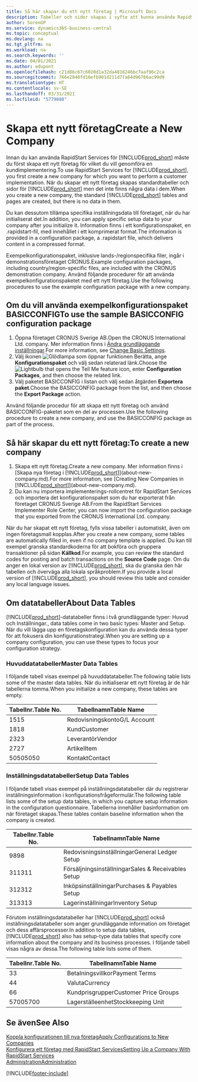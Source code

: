 ```yaml
---
title: Så här skapar du ett nytt företag | Microsoft Docs
description: Tabeller och sidor skapas i syfte att kunna använda RapidStart Services, men de innehåller inga data.
author: SorenGP
ms.service: dynamics365-business-central
ms.topic: conceptual
ms.devlang: na
ms.tgt_pltfrm: na
ms.workload: na
ms.search.keywords: ''
ms.date: 04/01/2021
ms.author: edupont
ms.openlocfilehash: c21d86c67c6020d1a32da4816246bc7aaf96c2ca
ms.sourcegitcommit: 766e2840fd16efb901d211d7fa64d96766ac99d9
ms.translationtype: HT
ms.contentlocale: sv-SE
ms.lasthandoff: 03/31/2021
ms.locfileid: "5779888"
---
```

# <a name="create-a-new-company"></a><span data-ttu-id="0cc2c-103">Skapa ett nytt företag</span><span class="sxs-lookup"><span data-stu-id="0cc2c-103">Create a New Company</span></span>
<span data-ttu-id="0cc2c-104">Innan du kan använda RapidStart Services för [!INCLUDE[prod_short](includes/prod_short.md)] måste du först skapa ett nytt företag för vilket du vill genomföra en kundimplementering.</span><span class="sxs-lookup"><span data-stu-id="0cc2c-104">To use RapidStart Services for [!INCLUDE[prod_short](includes/prod_short.md)], you first create a new company for which you want to perform a customer implementation.</span></span> <span data-ttu-id="0cc2c-105">När du skapar ett nytt företag skapas standardtabeller och sidor för [!INCLUDE[prod_short](includes/prod_short.md)] men det inte finns några data i dem.</span><span class="sxs-lookup"><span data-stu-id="0cc2c-105">When you create a new company, the standard [!INCLUDE[prod_short](includes/prod_short.md)] tables and pages are created, but there is no data in them.</span></span>

<span data-ttu-id="0cc2c-106">Du kan dessutom tillämpa specifika inställningsdata till företaget, när du har initialiserat det.</span><span class="sxs-lookup"><span data-stu-id="0cc2c-106">In addition, you can apply specific setup data to your company after you initialize it.</span></span> <span data-ttu-id="0cc2c-107">Information finns i ett konfigurationspaket, en .rapidstart-fil, med innehållet i ett komprimerat format.</span><span class="sxs-lookup"><span data-stu-id="0cc2c-107">The information is provided in a configuration package, a .rapidstart file, which delivers content in a compressed format.</span></span>  

<span data-ttu-id="0cc2c-108">Exempelkonfigurationspaket, inklusive lands-/regionspecifika filer, ingår i demonstrationsföretaget CRONUS.</span><span class="sxs-lookup"><span data-stu-id="0cc2c-108">Example configuration packages, including country/region-specific files, are included with the CRONUS demonstration company.</span></span> <span data-ttu-id="0cc2c-109">Använd följande procedurer för att använda exempelkonfigurationspaketet med ett nytt företag.</span><span class="sxs-lookup"><span data-stu-id="0cc2c-109">Use the following procedures to use the example configuration package with a new company.</span></span>  

## <a name="to-use-the-sample-basicconfig-configuration-package"></a><span data-ttu-id="0cc2c-110">Om du vill använda exempelkonfigurationspaket BASICCONFIG</span><span class="sxs-lookup"><span data-stu-id="0cc2c-110">To use the sample BASICCONFIG configuration package</span></span>  
1. <span data-ttu-id="0cc2c-111">Öppna företaget CRONUS Sverige AB.</span><span class="sxs-lookup"><span data-stu-id="0cc2c-111">Open the CRONUS International Ltd. company.</span></span> <span data-ttu-id="0cc2c-112">Mer information finns i [Ändra grundläggande inställningar](ui-change-basic-settings.md).</span><span class="sxs-lookup"><span data-stu-id="0cc2c-112">For more information, see [Change Basic Settings](ui-change-basic-settings.md).</span></span>
2. <span data-ttu-id="0cc2c-113">Välj ikonen ![Glödlampa som öppnar funktionen Berätta](media/ui-search/search_small.png "Berätta vad du vill göra"), ange **Konfigurationspaket** och välj sedan relaterad länk.</span><span class="sxs-lookup"><span data-stu-id="0cc2c-113">Choose the ![Lightbulb that opens the Tell Me feature](media/ui-search/search_small.png "Tell me what you want to do") icon, enter **Configuration Packages**, and then choose the related link.</span></span>  
3. <span data-ttu-id="0cc2c-114">Välj paketet BASICCONFIG i listan och välj sedan åtgärden **Exportera paket**.</span><span class="sxs-lookup"><span data-stu-id="0cc2c-114">Choose the BASICCONFIG package from the list, and then choose the **Export Package** action.</span></span>  

<span data-ttu-id="0cc2c-115">Använd följande procedur för att skapa ett nytt företag och använd BASICCONFIG-paketet som en del av processen.</span><span class="sxs-lookup"><span data-stu-id="0cc2c-115">Use the following procedure to create a new company, and use the BASICCONFIG package as part of the process.</span></span>  

## <a name="to-create-a-new-company"></a><span data-ttu-id="0cc2c-116">Så här skapar du ett nytt företag:</span><span class="sxs-lookup"><span data-stu-id="0cc2c-116">To create a new company</span></span>  
1. <span data-ttu-id="0cc2c-117">Skapa ett nytt företag.</span><span class="sxs-lookup"><span data-stu-id="0cc2c-117">Create a new company.</span></span> <span data-ttu-id="0cc2c-118">Mer information finns i [Skapa nya företag i [!INCLUDE[prod_short](includes/prod_short.md)]](about-new-company.md).</span><span class="sxs-lookup"><span data-stu-id="0cc2c-118">For more information, see [Creating New Companies in [!INCLUDE[prod_short](includes/prod_short.md)]](about-new-company.md).</span></span>
2. <span data-ttu-id="0cc2c-119">Du kan nu importera implementerings-rollcentret för RapidStart Services och importera det konfigurationspaket som du har exporterat från företaget CRONUS Sverige AB.</span><span class="sxs-lookup"><span data-stu-id="0cc2c-119">From the RapidStart Services Implementer Role Center, you can now import the configuration package that you exported from the CRONUS International Ltd. company.</span></span>

<span data-ttu-id="0cc2c-120">När du har skapat ett nytt företag, fylls vissa tabeller i automatiskt, även om ingen företagsmall kopplas.</span><span class="sxs-lookup"><span data-stu-id="0cc2c-120">After you create a new company, some tables are automatically filled in, even if no company template is applied.</span></span> <span data-ttu-id="0cc2c-121">Du kan till exempel granska standardkoderna för att bokföra och gruppera transaktioner på sidan **Källkod**.</span><span class="sxs-lookup"><span data-stu-id="0cc2c-121">For example, you can review the standard codes for posting and batch transactions on the **Source Code** page.</span></span> <span data-ttu-id="0cc2c-122">Om du anger en lokal version av [!INCLUDE[prod_short](includes/prod_short.md)], ska du granska den här tabellen och överväga alla lokala språkproblem.</span><span class="sxs-lookup"><span data-stu-id="0cc2c-122">If you provide a local version of [!INCLUDE[prod_short](includes/prod_short.md)], you should review this table and consider any local language issues.</span></span>

## <a name="about-data-tables"></a><span data-ttu-id="0cc2c-123">Om datatabeller</span><span class="sxs-lookup"><span data-stu-id="0cc2c-123">About Data Tables</span></span>
[!INCLUDE[prod_short](includes/prod_short.md)]<span data-ttu-id="0cc2c-124">-datatabeller finns i två grundläggande typer: Huvud och Inställningar.</span><span class="sxs-lookup"><span data-stu-id="0cc2c-124">, data tables come in two basic types: Master and Setup.</span></span> <span data-ttu-id="0cc2c-125">När du vill lägga upp en företagskonfiguration kan du använda dessa typer för att fokusera din konfigurationstrategi.</span><span class="sxs-lookup"><span data-stu-id="0cc2c-125">When you are setting up a company configuration, you can use these types to focus your configuration strategy.</span></span>  

### <a name="master-data-tables"></a><span data-ttu-id="0cc2c-126">Huvuddatatabeller</span><span class="sxs-lookup"><span data-stu-id="0cc2c-126">Master Data Tables</span></span>  
<span data-ttu-id="0cc2c-127">I följande tabell visas exempel på huvuddatatabeller.</span><span class="sxs-lookup"><span data-stu-id="0cc2c-127">The following table lists some of the master data tables.</span></span> <span data-ttu-id="0cc2c-128">När du initialiserar ett nytt företag är de här tabellerna tomma.</span><span class="sxs-lookup"><span data-stu-id="0cc2c-128">When you initialize a new company, these tables are empty.</span></span>  

|<span data-ttu-id="0cc2c-129">Tabellnr.</span><span class="sxs-lookup"><span data-stu-id="0cc2c-129">Table No.</span></span>|<span data-ttu-id="0cc2c-130">Tabellnamn</span><span class="sxs-lookup"><span data-stu-id="0cc2c-130">Table Name</span></span>|  
|-------------------|--------------------|  
|<span data-ttu-id="0cc2c-131">15</span><span class="sxs-lookup"><span data-stu-id="0cc2c-131">15</span></span>|<span data-ttu-id="0cc2c-132">Redovisningskonto</span><span class="sxs-lookup"><span data-stu-id="0cc2c-132">G/L Account</span></span>|  
|<span data-ttu-id="0cc2c-133">18</span><span class="sxs-lookup"><span data-stu-id="0cc2c-133">18</span></span>|<span data-ttu-id="0cc2c-134">Kund</span><span class="sxs-lookup"><span data-stu-id="0cc2c-134">Customer</span></span>|  
|<span data-ttu-id="0cc2c-135">23</span><span class="sxs-lookup"><span data-stu-id="0cc2c-135">23</span></span>|<span data-ttu-id="0cc2c-136">Leverantör</span><span class="sxs-lookup"><span data-stu-id="0cc2c-136">Vendor</span></span>|  
|<span data-ttu-id="0cc2c-137">27</span><span class="sxs-lookup"><span data-stu-id="0cc2c-137">27</span></span>|<span data-ttu-id="0cc2c-138">Artikel</span><span class="sxs-lookup"><span data-stu-id="0cc2c-138">Item</span></span>|  
|<span data-ttu-id="0cc2c-139">5050</span><span class="sxs-lookup"><span data-stu-id="0cc2c-139">5050</span></span>|<span data-ttu-id="0cc2c-140">Kontakt</span><span class="sxs-lookup"><span data-stu-id="0cc2c-140">Contact</span></span>|  

### <a name="setup-data-tables"></a><span data-ttu-id="0cc2c-141">Inställningsdatatabeller</span><span class="sxs-lookup"><span data-stu-id="0cc2c-141">Setup Data Tables</span></span>  
<span data-ttu-id="0cc2c-142">I följande tabell visas exempel på inställningsdatatabeller där du registrerar inställningsinformation i konfigurationsfrågeformulär.</span><span class="sxs-lookup"><span data-stu-id="0cc2c-142">The following table lists some of the setup data tables, in which you capture setup information in the configuration questionnaire.</span></span> <span data-ttu-id="0cc2c-143">Tabellerna innehåller basinformation om när företaget skapas.</span><span class="sxs-lookup"><span data-stu-id="0cc2c-143">These tables contain baseline information when the company is created.</span></span>  

|<span data-ttu-id="0cc2c-144">Tabellnr.</span><span class="sxs-lookup"><span data-stu-id="0cc2c-144">Table No.</span></span>|<span data-ttu-id="0cc2c-145">Tabellnamn</span><span class="sxs-lookup"><span data-stu-id="0cc2c-145">Table Name</span></span>|  
|-------------------|--------------------|  
|<span data-ttu-id="0cc2c-146">98</span><span class="sxs-lookup"><span data-stu-id="0cc2c-146">98</span></span>|<span data-ttu-id="0cc2c-147">Redovisningsinställningar</span><span class="sxs-lookup"><span data-stu-id="0cc2c-147">General Ledger Setup</span></span>|  
|<span data-ttu-id="0cc2c-148">311</span><span class="sxs-lookup"><span data-stu-id="0cc2c-148">311</span></span>|<span data-ttu-id="0cc2c-149">Försäljningsinställningar</span><span class="sxs-lookup"><span data-stu-id="0cc2c-149">Sales & Receivables Setup</span></span>|  
|<span data-ttu-id="0cc2c-150">312</span><span class="sxs-lookup"><span data-stu-id="0cc2c-150">312</span></span>|<span data-ttu-id="0cc2c-151">Inköpsinställningar</span><span class="sxs-lookup"><span data-stu-id="0cc2c-151">Purchases & Payables Setup</span></span>|  
|<span data-ttu-id="0cc2c-152">313</span><span class="sxs-lookup"><span data-stu-id="0cc2c-152">313</span></span>|<span data-ttu-id="0cc2c-153">Lagerinställningar</span><span class="sxs-lookup"><span data-stu-id="0cc2c-153">Inventory Setup</span></span>|  

<span data-ttu-id="0cc2c-154">Förutom inställningsdatatabeller har [!INCLUDE[prod_short](includes/prod_short.md)] också inställningsdatatabeller som anger grundläggande information om företaget och dess affärsprocesser.</span><span class="sxs-lookup"><span data-stu-id="0cc2c-154">In addition to setup data tables, [!INCLUDE[prod_short](includes/prod_short.md)] also has setup-type data tables that specify core information about the company and its business processes.</span></span> <span data-ttu-id="0cc2c-155">I följande tabell visas några av dessa.</span><span class="sxs-lookup"><span data-stu-id="0cc2c-155">The following table lists some of them.</span></span>  

|<span data-ttu-id="0cc2c-156">Tabellnr.</span><span class="sxs-lookup"><span data-stu-id="0cc2c-156">Table No.</span></span>|<span data-ttu-id="0cc2c-157">Tabellnamn</span><span class="sxs-lookup"><span data-stu-id="0cc2c-157">Table Name</span></span>|  
|-------------------|--------------------|  
|<span data-ttu-id="0cc2c-158">3</span><span class="sxs-lookup"><span data-stu-id="0cc2c-158">3</span></span>|<span data-ttu-id="0cc2c-159">Betalningsvillkor</span><span class="sxs-lookup"><span data-stu-id="0cc2c-159">Payment Terms</span></span>|  
|<span data-ttu-id="0cc2c-160">4</span><span class="sxs-lookup"><span data-stu-id="0cc2c-160">4</span></span>|<span data-ttu-id="0cc2c-161">Valuta</span><span class="sxs-lookup"><span data-stu-id="0cc2c-161">Currency</span></span>|  
|<span data-ttu-id="0cc2c-162">6</span><span class="sxs-lookup"><span data-stu-id="0cc2c-162">6</span></span>|<span data-ttu-id="0cc2c-163">Kundprisgrupper</span><span class="sxs-lookup"><span data-stu-id="0cc2c-163">Customer Price Groups</span></span>|  
|<span data-ttu-id="0cc2c-164">5700</span><span class="sxs-lookup"><span data-stu-id="0cc2c-164">5700</span></span>|<span data-ttu-id="0cc2c-165">Lagerställeenhet</span><span class="sxs-lookup"><span data-stu-id="0cc2c-165">Stockkeeping Unit</span></span>|

  

## <a name="see-also"></a><span data-ttu-id="0cc2c-166">Se även</span><span class="sxs-lookup"><span data-stu-id="0cc2c-166">See Also</span></span>  
[<span data-ttu-id="0cc2c-167">Koppla konfigurationen till nya företag</span><span class="sxs-lookup"><span data-stu-id="0cc2c-167">Apply Configurations to New Companies</span></span>](admin-apply-configuration-to-new-companies.md)  
[<span data-ttu-id="0cc2c-168">Konfigurera ett företag med RapidStart Services</span><span class="sxs-lookup"><span data-stu-id="0cc2c-168">Setting Up a Company With RapidStart Services</span></span>](admin-set-up-a-company-with-rapidstart.md)  
[<span data-ttu-id="0cc2c-169">Administration</span><span class="sxs-lookup"><span data-stu-id="0cc2c-169">Administration</span></span>](admin-setup-and-administration.md)


[!INCLUDE[footer-include](includes/footer-banner.md)]